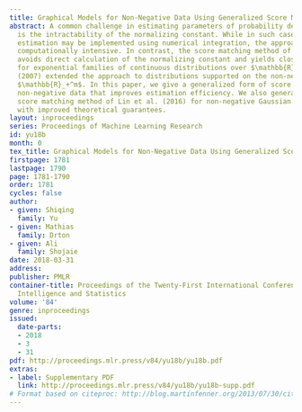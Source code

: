 ```yaml
---
title: Graphical Models for Non-Negative Data Using Generalized Score Matching
abstract: A common challenge in estimating parameters of probability density functions
  is the intractability of the normalizing constant. While in such cases maximum likelihood
  estimation may be implemented using numerical integration, the approach becomes
  computationally intensive. In contrast, the score matching method of Hyvärinen (2005)
  avoids direct calculation of the normalizing constant and yields closed-form estimates
  for exponential families of continuous distributions over $\mathbb{R}^m$. Hyvärinen
  (2007) extended the approach to distributions supported on the non-negative orthant
  $\mathbb{R}_+^m$. In this paper, we give a generalized form of score matching for
  non-negative data that improves estimation efficiency. We also generalize the regularized
  score matching method of Lin et al. (2016) for non-negative Gaussian graphical models,
  with improved theoretical guarantees.
layout: inproceedings
series: Proceedings of Machine Learning Research
id: yu18b
month: 0
tex_title: Graphical Models for Non-Negative Data Using Generalized Score Matching
firstpage: 1781
lastpage: 1790
page: 1781-1790
order: 1781
cycles: false
author:
- given: Shiqing
  family: Yu
- given: Mathias
  family: Drton
- given: Ali
  family: Shojaie
date: 2018-03-31
address: 
publisher: PMLR
container-title: Proceedings of the Twenty-First International Conference on Artficial
  Intelligence and Statistics
volume: '84'
genre: inproceedings
issued:
  date-parts:
  - 2018
  - 3
  - 31
pdf: http://proceedings.mlr.press/v84/yu18b/yu18b.pdf
extras:
- label: Supplementary PDF
  link: http://proceedings.mlr.press/v84/yu18b/yu18b-supp.pdf
# Format based on citeproc: http://blog.martinfenner.org/2013/07/30/citeproc-yaml-for-bibliographies/
---
```

